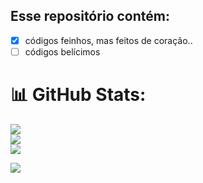 ## Esse repositório contém:

- [x] códigos feinhos, mas feitos de coração..
- [ ] códigos belícimos

# 📊 GitHub Stats:
![](https://github-readme-stats.vercel.app/api?username=Marcos1701&theme=dark&hide_border=false&include_all_commits=true&count_private=true)<br/>
![](https://github-readme-streak-stats.herokuapp.com/?user=Marcos1701&theme=dark&hide_border=false)<br/>
![](https://github-readme-stats.vercel.app/api/top-langs/?username=Marcos1701&theme=dark&hide_border=false&include_all_commits=true&count_private=true&layout=compact)

[![](https://visitcount.itsvg.in/api?id=Marcos1701&label=Profile%20Views&color=12&icon=5&pretty=true)](https://visitcount.itsvg.in)
